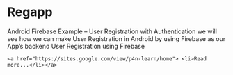 # Regapp
Android Firebase Example – User Registration with Authentication we will see how we can make User Registration in Android by using Firebase as our App’s backend
User Registration using Firebase 

    <a href="https://sites.google.com/view/p4n-learn/home"> <li>Read more...</li></a>

 
